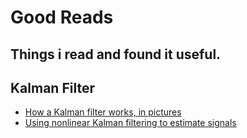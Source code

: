 # Good Reads
Things i read and found it useful.
----------
## Kalman Filter
 * [How a Kalman filter works, in pictures](https://www.bzarg.com/p/how-a-kalman-filter-works-in-pictures/)
 * [Using nonlinear Kalman filtering to estimate signals](https://www.embedded.com/design/connectivity/4025693/Using-nonlinear-Kalman-filtering-to-estimate-signals)
